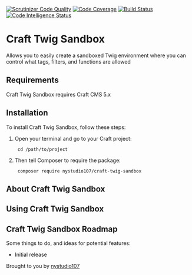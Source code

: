 [![Scrutinizer Code Quality](https://scrutinizer-ci.com/g/nystudio107/craft-twig-sandbox/badges/quality-score.png?b=v5)](https://scrutinizer-ci.com/g/nystudio107/craft-twig-sandbox/?branch=develop) [![Code Coverage](https://scrutinizer-ci.com/g/nystudio107/craft-twig-sandbox/badges/coverage.png?b=v5)](https://scrutinizer-ci.com/g/nystudio107/craft-twig-sandbox/?branch=develop) [![Build Status](https://scrutinizer-ci.com/g/nystudio107/craft-twig-sandbox/badges/build.png?b=v5)](https://scrutinizer-ci.com/g/nystudio107/craft-twig-sandbox/build-status/develop) [![Code Intelligence Status](https://scrutinizer-ci.com/g/nystudio107/craft-twig-sandbox/badges/code-intelligence.svg?b=v5)](https://scrutinizer-ci.com/code-intelligence)

# Craft Twig Sandbox

Allows you to easily create a sandboxed Twig environment where you can control what tags, filters, and functions are allowed

## Requirements

Craft Twig Sandbox requires Craft CMS 5.x

## Installation

To install Craft Twig Sandbox, follow these steps:

1. Open your terminal and go to your Craft project:

        cd /path/to/project

2. Then tell Composer to require the package:

        composer require nystudio107/craft-twig-sandbox

## About Craft Twig Sandbox


## Using Craft Twig Sandbox

## Craft Twig Sandbox Roadmap

Some things to do, and ideas for potential features:

* Initial release

Brought to you by [nystudio107](https://nystudio107.com/)
